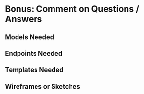# Bonus: Comment on Questions / Answers
## Models Needed
## Endpoints Needed
## Templates Needed
## Wireframes or Sketches